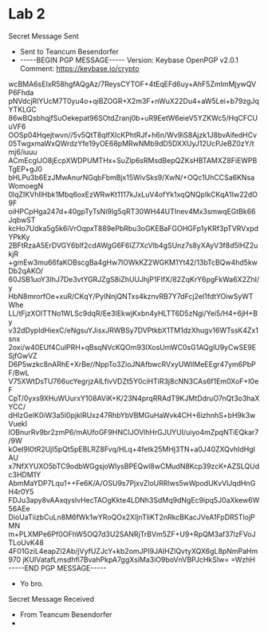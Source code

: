# Lab 2

Secret Message Sent
* Sent to Teancum Besendorfer
* -----BEGIN PGP MESSAGE-----
Version: Keybase OpenPGP v2.0.1
Comment: https://keybase.io/crypto

wcBMA6sEIxR58hgfAQgAz/7ReysCYTOF+4tEqEFd6uy+AhF5ZmImMjywQVP6Fhda
pNVdcjRlYUcM7T0yu4o+qiBZOGR+X2m3F+nWuX22Du4+aW5Lei+b79zgJqYTKLGC
86wBQsbhqjfSuOekepat96SOtdZranj0b+uR9EetW6eieV5YZKWc5/HqCFCUuVF6
OOSp04Hqejtwvn//5v5QtT8qlfXIcKPhtRJf+h6n/Wv9iS8Ajzk1J8bvAifedHCv
05TwgxmaWxQWrdzYfe19yOE68pMRwNMb9dD5DXXUyJ12UcPJeBZ0zY/tmj6/iuuu
ACmEcglJO8jEcpXWDPUMTHx+SuZlp6sRMsdBepQZKsHBTAMXZ8FiEWPBTgEP+gJ0
bHLPu3b6EzJMwAnurNGqbFbmBjx15WivSks9/XwN/+OQc1UhCCSa6KNsaWomoegN
0lqZIKVhllHbk1Mbq6oxEzWRwKt1117kJxLuV4ofYk1xqQNQpIkCKqA1Iw22dO9F
oiHPCpHga247d+40gpTyTsNi9Ig5qRT30WH44UTInev4Mx3smwqEGtBk66JqbwST
kcHo7Udka5g5k6iVrOqpxT889ePbRbu3oGKEBaFGOHGFp1yKRf3pTVRVxpdYPkKy
2BFtRzaA5ErDVGY6blf2cdAWgG6F6IZ7XcVlb4gSUnz7s8yXAyV3f8d5lHZ2ukjR
+gmEw3mu66faKOBscgBa4gHw7lOWkKZ2WGKM1Yt42/13bTcBQw4hd5kwDb2qAKO/
60JSB1uoY3IhJ7De3vtYGRJZgS8iZhUUJhjP1FIfX/82ZqKrY6pgFkWa6X2ZhI/y
HbN8mrorfOe+xuR/CKqY/PyINnjQNTxs4kznvRB7Y7dFcj2eI1fdtYOiwSyWTWhe
LL/tFjzXOITTNo1WLSc9dqR/Ee3IEkwjKxbn4yHLTT6D5zNgi/Yei5/H4+6jH+By
v32dDypIdHiexC/eNgsuYJisxJRWBSy7DVPtkbX1TM1dzXhugv16WTssK4Zx1snx
2oxi/w40EUf4CulPRH+qBsqNVcKQOm93IXosUmWC0sG1AQglU9yCwSE9ESjfGwVZ
D6P5wzkc8nARhE+XrBe//NppTo3ZioJNAfbwcRVxyUWIlMeEEgr47ym6PbPF/BwL
V75XWtDsTU766ucYegrjzAlLfivVDZt5Y0ciHTiR3j8cNN3CAs6f1Em0XoF+I0eF
CpT/0yxs9XHuWUurxY108AViK+K/23N4prqRRAdT9KJMtDdruO7nQt3o3haXYCC/
dHlzGelK0iW3a5I0pjklRUxz47RhbYbVBMGuHaWvk4CH+6izhnhS+bH9k3wVuekI
lOBnurRv9br2zmP6/mAUfoGF9HNCIJOVlhHrGJUYUI/uiyo4mZpqNTiEQkar7/9W
kOeI9I0tR2UjI5pQt5pEBLRZ8Fvq/HLq+4fetk25MHj3TN+a0J40ZXQvhIdHgIAU
x7NfXYUXO5bTC9odbWGgsjoWlysBPEQwl8wCMudN8Kcp39zcK+AZSLQUdc3HDM1Y
AbmMaYDP7Lqu1++Fe6K/A/OSU9s7PjxvZloURRlws5wWpodUKvVlJqdHnGH4r0Y5
FDJu3apy8vAAxqyslvHecTAOgKkte4LDNh3SdMq9dNgEc9ipq5J0aXkew6W56AEe
DioUaTiizbCuLn8M6fWk1wYRoQOx2XIjnTliKT2nRkcBKacJVeA1FpDR5TlojPMN
m+PLXMPe6Pf0OFhW5OQ7d3U2SANRjTrBVm5ZF+U9+RpQM3af37lzFVoJTLoUvK48
4F01GziL4eapZl2Ab/jVyfUZJcY+kb2omJPI9JAIHZlQvtyXQX6gL8pNmPaHm970
jKUlVatafLmsdhfi7BvahPkpA7ggXsiMa3iO9boVnVBPJcHkSIw=
=WzhH
-----END PGP MESSAGE-----
* Yo bro.

Secret Message Received
* From Teancum Besendorfer
* 
